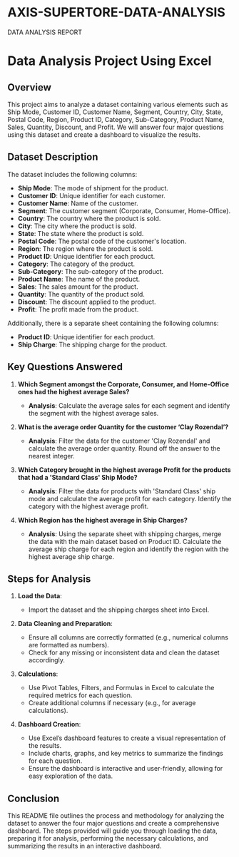 # AXIS-SUPERTORE-DATA-ANALYSIS
DATA ANALYSIS REPORT
# Data Analysis Project Using Excel

## Overview
This project aims to analyze a dataset containing various elements such as Ship Mode, Customer ID, Customer Name, Segment, Country, City, State, Postal Code, Region, Product ID, Category, Sub-Category, Product Name, Sales, Quantity, Discount, and Profit. We will answer four major questions using this dataset and create a dashboard to visualize the results.

## Dataset Description
The dataset includes the following columns:
- **Ship Mode**: The mode of shipment for the product.
- **Customer ID**: Unique identifier for each customer.
- **Customer Name**: Name of the customer.
- **Segment**: The customer segment (Corporate, Consumer, Home-Office).
- **Country**: The country where the product is sold.
- **City**: The city where the product is sold.
- **State**: The state where the product is sold.
- **Postal Code**: The postal code of the customer's location.
- **Region**: The region where the product is sold.
- **Product ID**: Unique identifier for each product.
- **Category**: The category of the product.
- **Sub-Category**: The sub-category of the product.
- **Product Name**: The name of the product.
- **Sales**: The sales amount for the product.
- **Quantity**: The quantity of the product sold.
- **Discount**: The discount applied to the product.
- **Profit**: The profit made from the product.

Additionally, there is a separate sheet containing the following columns:
- **Product ID**: Unique identifier for each product.
- **Ship Charge**: The shipping charge for the product.

## Key Questions Answered

1. **Which Segment amongst the Corporate, Consumer, and Home-Office ones had the highest average Sales?**
   - **Analysis**: Calculate the average sales for each segment and identify the segment with the highest average sales.

2. **What is the average order Quantity for the customer ‘Clay Rozendal’?**
   - **Analysis**: Filter the data for the customer 'Clay Rozendal' and calculate the average order quantity. Round off the answer to the nearest integer.

3. **Which Category brought in the highest average Profit for the products that had a 'Standard Class' Ship Mode?**
   - **Analysis**: Filter the data for products with 'Standard Class' ship mode and calculate the average profit for each category. Identify the category with the highest average profit.

4. **Which Region has the highest average in Ship Charges?**
   - **Analysis**: Using the separate sheet with shipping charges, merge the data with the main dataset based on Product ID. Calculate the average ship charge for each region and identify the region with the highest average ship charge.

## Steps for Analysis

1. **Load the Data**:
   - Import the dataset and the shipping charges sheet into Excel.

2. **Data Cleaning and Preparation**:
   - Ensure all columns are correctly formatted (e.g., numerical columns are formatted as numbers).
   - Check for any missing or inconsistent data and clean the dataset accordingly.

3. **Calculations**:
   - Use Pivot Tables, Filters, and Formulas in Excel to calculate the required metrics for each question.
   - Create additional columns if necessary (e.g., for average calculations).

4. **Dashboard Creation**:
   - Use Excel’s dashboard features to create a visual representation of the results.
   - Include charts, graphs, and key metrics to summarize the findings for each question.
   - Ensure the dashboard is interactive and user-friendly, allowing for easy exploration of the data.

## Conclusion
This README file outlines the process and methodology for analyzing the dataset to answer the four major questions and create a comprehensive dashboard. The steps provided will guide you through loading the data, preparing it for analysis, performing the necessary calculations, and summarizing the results in an interactive dashboard.
